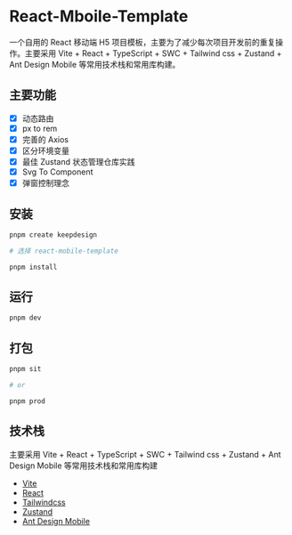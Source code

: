 <!--
 * @Author: dushuai
 * @Date: 2024-04-12 11:02:43
 * @LastEditors: dushuai
 * @LastEditTime: 2024-04-12 18:14:57
 * @description: readme
-->

# React-Mboile-Template

一个自用的 React 移动端 H5 项目模板，主要为了减少每次项目开发前的重复操作。主要采用 Vite + React + TypeScript + SWC + Tailwind css + Zustand + Ant Design Mobile 等常用技术栈和常用库构建。

## 主要功能

- [x] 动态路由
- [x] px to rem
- [x] 完善的 Axios
- [x] 区分环境变量
- [x] 最佳 Zustand 状态管理仓库实践
- [x] Svg To Component
- [x] 弹窗控制理念

## 安装

```bash
pnpm create keepdesign

# 选择 react-mobile-template

pnpm install
```

## 运行

```bash
pnpm dev
```

## 打包

```bash
pnpm sit

# or

pnpm prod
```

## 技术栈

主要采用 Vite + React + TypeScript + SWC + Tailwind css + Zustand + Ant Design Mobile 等常用技术栈和常用库构建

- [Vite](https://vitejs.cn/vite3-cn/)
- [React](https://react.dev/)
- [Tailwindcss](https://www.tailwindcss.cn/)
- [Zustand](https://zustand-demo.pmnd.rs/)
- [Ant Design Mobile](https://mobile.ant.design/zh)
